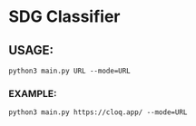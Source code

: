 # SDG Classifier

## USAGE:

`python3 main.py URL --mode=URL`

### EXAMPLE:

`python3 main.py https://cloq.app/ --mode=URL`


